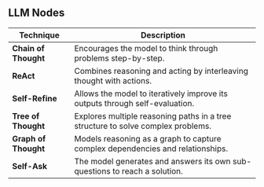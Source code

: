 ## LLM Nodes

| Technique | Description |
|---------------------|-------------|
| **Chain of Thought** | Encourages the model to think through problems step-by-step. |
| **ReAct**            | Combines reasoning and acting by interleaving thought with actions. |
| **Self-Refine**      | Allows the model to iteratively improve its outputs through self-evaluation. |
| **Tree of Thought**  | Explores multiple reasoning paths in a tree structure to solve complex problems. |
| **Graph of Thought** | Models reasoning as a graph to capture complex dependencies and relationships. |
| **Self-Ask**         | The model generates and answers its own sub-questions to reach a solution. |
